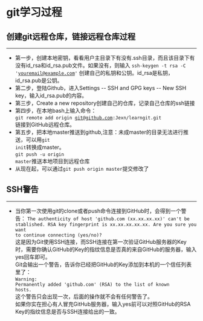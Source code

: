 # git学习过程

## 创建git远程仓库，链接远程仓库过程
---
* 第一步，创建本地密钥，看看用户主目录下有没有.ssh目录，而且该目录下有没有id_rsa和id_rsa.pub文件。如果没有，则输入
<code>ssh-keygen -t rsa -C 'youremail@example.com'</code>
创建自己的私钥和公钥。id_rsa是私钥，id_rsa.pub是公钥。
* 第二步，登陆Github，进入Settings -- SSH and GPG keys -- New SSH key，输入id_rsa.pub的内容。
* 第三步，Create a new repository创建自己的仓库，记录自己仓库的ssh链接
* 第四步，在本地bash上输入命令：<br><code>git remote add origin git@github.com:Jexn/learngit.git</code><br>链接到GitHub远程仓库。
* 第五步，把本地master推送到github,注意：未成master的目录无法进行推送，可以用<code>git init</code>转换成master。<br><code>git push -u origin master</code>推送本地项目到远程仓库
* 从现在起，可以通过<code>git push origin master</code>提交修改了

## SSH警告
---
* 当你第一次使用git的clone或者push命令连接到GitHub时，会得到一个警告：
<code>The authenticity of host 'github.com (xx.xx.xx.xx)' can't be stablished.
    RSA key fingerprint is xx.xx.xx.xx.xx.
    Are you sure you want to continue connecting (yes/no)?</code><br>
这是因为Git使用SSH连接，而SSH连接在第一次验证GitHub服务器的Key时，需要你确认GitHub的Key的指纹信息是否真的来自GitHub的服务器，输入yes回车即可。<br> Git会输出一个警告，告诉你已经把GitHub的Key添加到本机的一个信任列表里了：<br><code>Warning: Permanently added 'github.com' (RSA) to the list of known hosts.</code><br>这个警告只会出现一次，后面的操作就不会有任何警告了。<br>如果你实在担心有人冒充GitHub服务器，输入yes前可以对照GitHub的RSA Key的指纹信息是否与SSH连接给出的一致。
